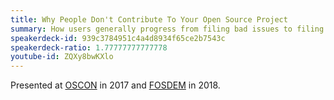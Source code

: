 ```yaml
---
title: Why People Don't Contribute To Your Open Source Project
summary: How users generally progress from filing bad issues to filing good issues to making simple contributions to making complex contributions to maintaining an open source project.
speakerdeck-id: 939c3784951c4a4d8934f65ce2b7543c
speakerdeck-ratio: 1.77777777777778
youtube-id: ZQXy8bwKXlo
---
```

Presented at [OSCON](https://conferences.oreilly.com/oscon/oscon-tx) in 2017 and [FOSDEM](https://fosdem.org/) in 2018.
